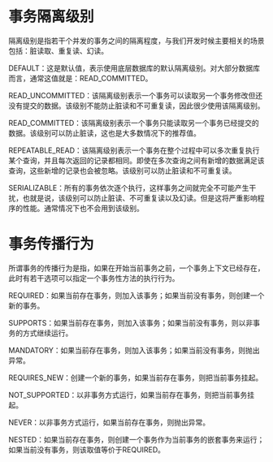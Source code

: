 # 事务隔离级别

隔离级别是指若干个并发的事务之间的隔离程度，与我们开发时候主要相关的场景包括：脏读取、重复读、幻读。

DEFAULT：这是默认值，表示使用底层数据库的默认隔离级别。对大部分数据库而言，通常这值就是：READ_COMMITTED。

READ_UNCOMMITTED：该隔离级别表示一个事务可以读取另一个事务修改但还没有提交的数据。该级别不能防止脏读和不可重复读，因此很少使用该隔离级别。

READ_COMMITTED：该隔离级别表示一个事务只能读取另一个事务已经提交的数据。该级别可以防止脏读，这也是大多数情况下的推荐值。

REPEATABLE_READ：该隔离级别表示一个事务在整个过程中可以多次重复执行某个查询，并且每次返回的记录都相同。即使在多次查询之间有新增的数据满足该查询，这些新增的记录也会被忽略。该级别可以防止脏读和不可重复读。

SERIALIZABLE：所有的事务依次逐个执行，这样事务之间就完全不可能产生干扰，也就是说，该级别可以防止脏读、不可重复读以及幻读。但是这将严重影响程序的性能。通常情况下也不会用到该级别。

# 事务传播行为

所谓事务的传播行为是指，如果在开始当前事务之前，一个事务上下文已经存在，此时有若干选项可以指定一个事务性方法的执行行为。

REQUIRED：如果当前存在事务，则加入该事务；如果当前没有事务，则创建一个新的事务。

SUPPORTS：如果当前存在事务，则加入该事务；如果当前没有事务，则以非事务的方式继续运行。

MANDATORY：如果当前存在事务，则加入该事务；如果当前没有事务，则抛出异常。

REQUIRES_NEW：创建一个新的事务，如果当前存在事务，则把当前事务挂起。

NOT_SUPPORTED：以非事务方式运行，如果当前存在事务，则把当前事务挂起。

NEVER：以非事务方式运行，如果当前存在事务，则抛出异常。

NESTED：如果当前存在事务，则创建一个事务作为当前事务的嵌套事务来运行；如果当前没有事务，则该取值等价于REQUIRED。
